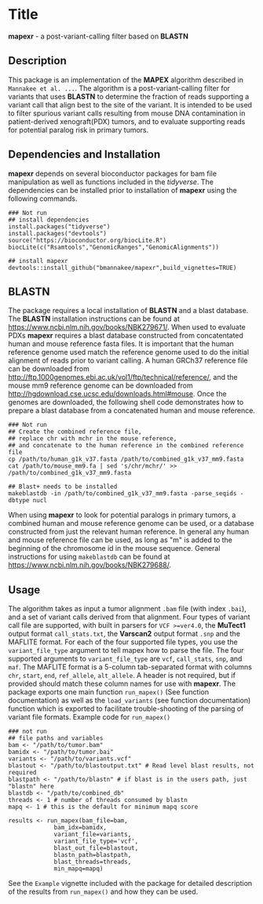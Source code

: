 # Title
**mapexr** - a post-variant-calling filter based on **BLASTN**
## Description
This package is an implementation of the **MAPEX** algorithm described in `Mannakee et al. ...`.
The algorithm is a post-variant-calling filter for variants that uses **BLASTN** to determine the fraction of reads supporting a variant call that align best to the site of the variant.
It is intended to be used to filter spurious variant calls resulting from mouse DNA contamination in patient-derived xenograft(PDX) tumors, and to evaluate supporting reads for potential paralog risk in primary tumors.

## Dependencies and Installation
**mapexr** depends on several bioconductor packages for bam file manipulation as well as functions included in the *tidyverse*.
The dependencies can be installed prior to installation of **mapexr** using the following commands. 
```
### Not run
## install dependencies
install.packages("tidyverse")
install.packages("devtools")
source("https://bioconductor.org/biocLite.R")
biocLite(c("Rsamtools","GenomicRanges","GenomicAlignments"))

## install mapexr
devtools::install_github("bmannakee/mapexr",build_vignettes=TRUE)
```

## BLASTN
The package requires a local installation of **BLASTN** and a blast database.
The **BLASTN** installation instructions can be found at <https://www.ncbi.nlm.nih.gov/books/NBK279671/>.
When used to evaluate PDXs **mapexr** requires a blast database constructed from concatentated human and mouse reference fasta files.
It is important that the human reference genome used match the reference genome used to do the initial alignment of reads prior to variant calling.
A human GRCh37 reference file can be downloaded from <http://ftp.1000genomes.ebi.ac.uk/vol1/ftp/technical/reference/>, and the mouse mm9 reference genome can be downloaded from <http://hgdownload.cse.ucsc.edu/downloads.html#mouse>.
Once the genomes are downloaded, the following shell code demonstrates how to prepare a blast database from a concatenated human and mouse reference.
```
### Not run
## Create the combined reference file, 
## replace chr with mchr in the mouse reference, 
## and concatenate to the human reference in the combined reference file
cp /path/to/human_g1k_v37.fasta /path/to/combined_g1k_v37_mm9.fasta
cat /path/to/mouse_mm9.fa | sed 's/chr/mchr/' >> /path/to/combined_g1k_v37_mm9.fasta

## Blast+ needs to be installed
makeblastdb -in /path/to/combined_g1k_v37_mm9.fasta -parse_seqids -dbtype nucl
```
When using **mapexr** to look for potential paralogs in primary tumors, a combined human and mouse reference genome can be used, or a database constructed from just the relevant human reference.
In general any human and mouse reference file can be used, as long as "m" is added to the beginning of the chromosome id in the mouse sequence.
General instructions for using `makeblastdb` can be found at <https://www.ncbi.nlm.nih.gov/books/NBK279688/>.

## Usage
The algorithm takes as input a tumor alignment `.bam` file (with index `.bai`), and a set of variant calls derived from that alignment.
Four types of variant call file are supported, with built in parsers for `VCF >=ver4.0`, the **MuTect1** output format `call_stats.txt`, the **Varscan2** output format `.snp` and the MAFLITE format.
For each of the four supported file types, you use the `variant_file_type` argument to tell mapex how to parse the file.
The four supported arguments to `variant_file_type` are `vcf`, `call_stats`, `snp`, and `maf`.
The MAFLITE format is a 5-column tab-separated format with columns `chr`, `start`, `end`, `ref_allele`, `alt_allele`.
A header is not required, but if provided should match these column names for use with **mapexr**.
The package exports one main function `run_mapex()` (See function documentation) as well as the `load_variants` (see function documentation) function which is exported to facilitate trouble-shooting of the parsing of variant file formats.
Example code for `run_mapex()`
```
### not run
## file paths and variables
bam <- "/path/to/tumor.bam"
bamidx <- "/path/to/tumor.bai"
variants <- "/path/to/variants.vcf"
blastout <- "/path/to/blastoutput.txt" # Read level blast results, not required
blastpath <- "/path/to/blastn" # if blast is in the users path, just "blastn" here
blastdb <- "/path/to/combined_db"
threads <- 1 # number of threads consumed by blastn
mapq <- 1 # this is the default for minimum mapq score

results <- run_mapex(bam_file=bam,
		     bam_idx=bamidx,
		     variant_file=variants,
		     variant_file_type='vcf',
		     blast_out_file=blastout,
		     blastn_path=blastpath,
		     blast_threads=threads,
		     min_mapq=mapq)
```
See the `Example` vignette included with the package for detailed description of the results from `run_mapex()` and how they can be used.
